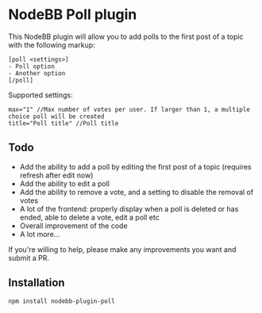 # NodeBB Poll plugin

This NodeBB plugin will allow you to add polls to the first post of a topic with the following markup:

    [poll <settings>]
    - Poll option
    - Another option
    [/poll]

Supported settings:

    max="1" //Max number of votes per user. If larger than 1, a multiple choice poll will be created
    title="Poll title" //Poll title

## Todo

- Add the ability to add a poll by editing the first post of a topic (requires refresh after edit now)
- Add the ability to edit a poll
- Add the ability to remove a vote, and a setting to disable the removal of votes
- A lot of the frontend: properly display when a poll is deleted or has ended, able to delete a vote, edit a poll etc
- Overall improvement of the code
- A lot more...

If you're willing to help, please make any improvements you want and submit a PR.

## Installation

    npm install nodebb-plugin-poll
